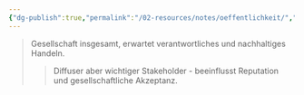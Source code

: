 ```yaml
---
{"dg-publish":true,"permalink":"/02-resources/notes/oeffentlichkeit/","tags":["stakeholder/gesellschaft","BWL"],"noteIcon":"","updated":"2025-09-05T10:12:32.000+02:00"}
---
```


>Gesellschaft insgesamt, erwartet verantwortliches und nachhaltiges Handeln.
>>Diffuser aber wichtiger Stakeholder - beeinflusst Reputation und gesellschaftliche Akzeptanz.